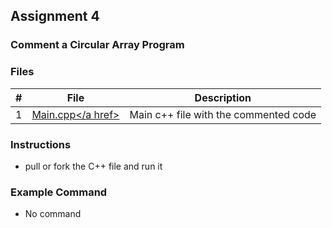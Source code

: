 ## Assignment 4 ##

### ###

### Comment a Circular Array Program ###

### Files

|   #   | File            | Description                                        |
| :---: | --------------- | -------------------------------------------------- |
|   1   | <a href="https://github.com/aayushbhurtel/2143-OOP-Aayush/blob/main/Assignments/03-A04/main.cpp">Main.cpp</a href>         | Main c++ file with the commented code      |


### Instructions
 - pull or fork the C++ file and run it

### Example Command
 - No command
